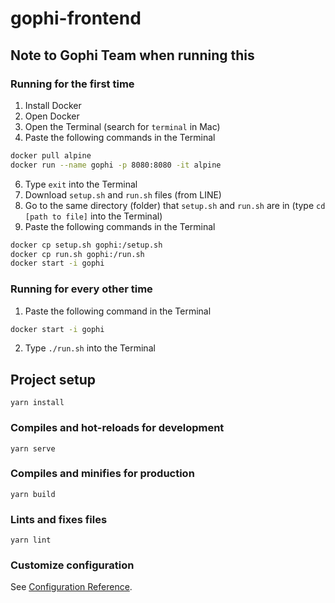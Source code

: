 # gophi-frontend

## Note to Gophi Team when running this

### Running for the first time

1. Install Docker
2. Open Docker
3. Open the Terminal (search for `terminal` in Mac)
4. Paste the following commands in the Terminal
```bash
docker pull alpine
docker run --name gophi -p 8080:8080 -it alpine
```
6. Type `exit` into the Terminal
7. Download `setup.sh` and `run.sh` files (from LINE)
8. Go to the same directory (folder) that `setup.sh` and `run.sh` are in (type `cd [path to file]` into the Terminal)
9. Paste the following commands in the Terminal
```bash
docker cp setup.sh gophi:/setup.sh
docker cp run.sh gophi:/run.sh
docker start -i gophi
```

### Running for every other time

1. Paste the following command in the Terminal
```bash
docker start -i gophi
```
2. Type `./run.sh` into the Terminal

## Project setup
```
yarn install
```

### Compiles and hot-reloads for development
```
yarn serve
```

### Compiles and minifies for production
```
yarn build
```

### Lints and fixes files
```
yarn lint
```

### Customize configuration
See [Configuration Reference](https://cli.vuejs.org/config/).
